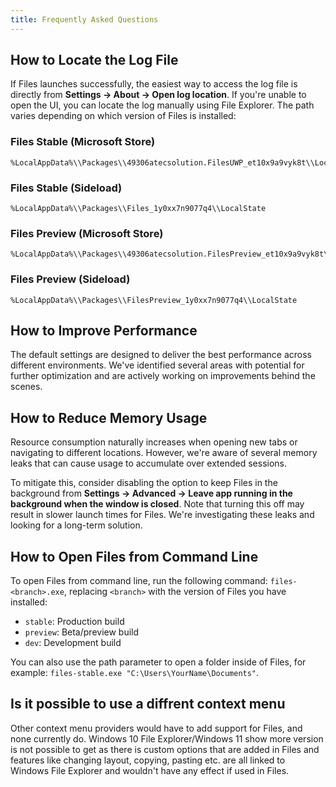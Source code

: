 ```yaml
---
title: Frequently Asked Questions
---
```


## How to Locate the Log File

If Files launches successfully, the easiest way to access the log file is directly from **Settings → About → Open log location**. If you're unable to open the UI, you can locate the log manually using File Explorer. The path varies depending on which version of Files is installed:

### Files Stable (Microsoft Store)

```text
%LocalAppData%\\Packages\\49306atecsolution.FilesUWP_et10x9a9vyk8t\\LocalState
```

### Files Stable (Sideload)

```text
%LocalAppData%\\Packages\\Files_1y0xx7n9077q4\\LocalState
```

### Files Preview (Microsoft Store)

```text
%LocalAppData%\\Packages\\49306atecsolution.FilesPreview_et10x9a9vyk8t\\LocalState
```

### Files Preview (Sideload)

```text
%LocalAppData%\\Packages\\FilesPreview_1y0xx7n9077q4\\LocalState
```

## How to Improve Performance

The default settings are designed to deliver the best performance across different environments. We've identified several areas with potential for further optimization and are actively working on improvements behind the scenes.

## How to Reduce Memory Usage

Resource consumption naturally increases when opening new tabs or navigating to different locations. However, we're aware of several memory leaks that can cause usage to accumulate over extended sessions.

To mitigate this, consider disabling the option to keep Files in the background from **Settings → Advanced → Leave app running in the background when the window is closed**. Note that turning this off may result in slower launch times for Files. We're investigating these leaks and looking for a long-term solution.

## How to Open Files from Command Line

To open Files from command line, run the following command: `files-<branch>.exe`, replacing `<branch>` with the version of Files you have installed:
- `stable`: Production build
- `preview`: Beta/preview build
- `dev`: Development build

You can also use the path parameter to open a folder inside of Files, for example: `files-stable.exe "C:\Users\YourName\Documents"`.


## Is it possible to use a diffrent context menu
Other context menu providers would have to add support for Files, and none currently do. Windows 10 File Explorer/Windows 11 show more version is not possible to get as there is custom options that are added in Files and features like changing layout, copying, pasting etc. are all linked to Windows File Explorer and wouldn't have any effect if used in Files.
